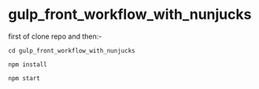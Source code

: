 # gulp_front_workflow_with_nunjucks
first of clone repo and then:-
```
cd gulp_front_workflow_with_nunjucks

npm install

npm start